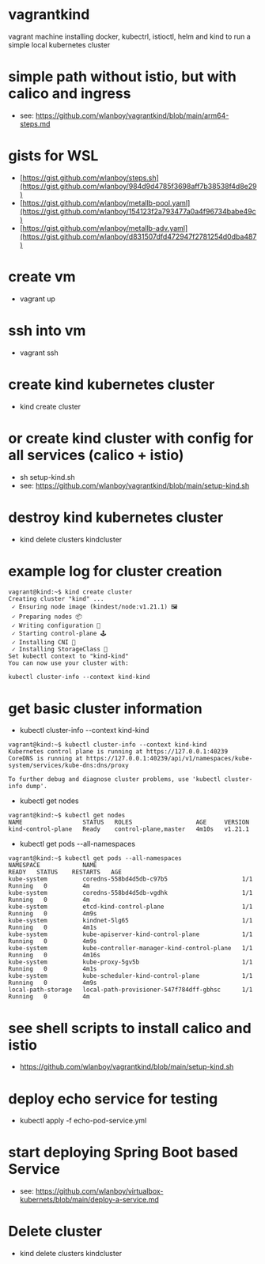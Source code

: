 # vagrantkind
vagrant machine installing docker, kubectrl, istioctl, helm and kind to run a simple local kubernetes cluster

# simple path without istio, but with calico and ingress
* see: https://github.com/wlanboy/vagrantkind/blob/main/arm64-steps.md

# gists for WSL
* [https://gist.github.com/wlanboy/steps.sh](https://gist.github.com/wlanboy/984d9d4785f3698aff7b38538f4d8e29)
* [https://gist.github.com/wlanboy/metallb-pool.yaml](https://gist.github.com/wlanboy/154123f2a793477a0a4f96734babe49c)
* [https://gist.github.com/wlanboy/metallb-adv.yaml](https://gist.github.com/wlanboy/d831507dfd472947f2781254d0dba487)

# create vm
* vagrant up

# ssh into vm
* vagrant ssh

# create kind kubernetes cluster
* kind create cluster

# or create kind cluster with config for all services (calico + istio)
* sh setup-kind.sh
* see: https://github.com/wlanboy/vagrantkind/blob/main/setup-kind.sh

# destroy kind kubernetes cluster
* kind delete clusters kindcluster

# example log for cluster creation
```
vagrant@kind:~$ kind create cluster
Creating cluster "kind" ...
 ✓ Ensuring node image (kindest/node:v1.21.1) 🖼
 ✓ Preparing nodes 📦
 ✓ Writing configuration 📜
 ✓ Starting control-plane 🕹️
 ✓ Installing CNI 🔌
 ✓ Installing StorageClass 💾
Set kubectl context to "kind-kind"
You can now use your cluster with:

kubectl cluster-info --context kind-kind
```

# get basic cluster information
* kubectl cluster-info --context kind-kind
```
vagrant@kind:~$ kubectl cluster-info --context kind-kind
Kubernetes control plane is running at https://127.0.0.1:40239
CoreDNS is running at https://127.0.0.1:40239/api/v1/namespaces/kube-system/services/kube-dns:dns/proxy

To further debug and diagnose cluster problems, use 'kubectl cluster-info dump'.
```
* kubectl get nodes
```
vagrant@kind:~$ kubectl get nodes
NAME                 STATUS   ROLES                  AGE     VERSION
kind-control-plane   Ready    control-plane,master   4m10s   v1.21.1
```
* kubectl get pods --all-namespaces
```
vagrant@kind:~$ kubectl get pods --all-namespaces
NAMESPACE            NAME                                         READY   STATUS    RESTARTS   AGE
kube-system          coredns-558bd4d5db-c97b5                     1/1     Running   0          4m
kube-system          coredns-558bd4d5db-vgdhk                     1/1     Running   0          4m
kube-system          etcd-kind-control-plane                      1/1     Running   0          4m9s
kube-system          kindnet-5lg65                                1/1     Running   0          4m1s
kube-system          kube-apiserver-kind-control-plane            1/1     Running   0          4m9s
kube-system          kube-controller-manager-kind-control-plane   1/1     Running   0          4m16s
kube-system          kube-proxy-5gv5b                             1/1     Running   0          4m1s
kube-system          kube-scheduler-kind-control-plane            1/1     Running   0          4m9s
local-path-storage   local-path-provisioner-547f784dff-gbhsc      1/1     Running   0          4m
```
# see shell scripts to install calico and istio
- https://github.com/wlanboy/vagrantkind/blob/main/setup-kind.sh

# deploy echo service for testing
* kubectl apply -f echo-pod-service.yml

# start deploying Spring Boot based Service
* see: https://github.com/wlanboy/virtualbox-kubernets/blob/main/deploy-a-service.md

# Delete cluster
* kind delete clusters kindcluster
